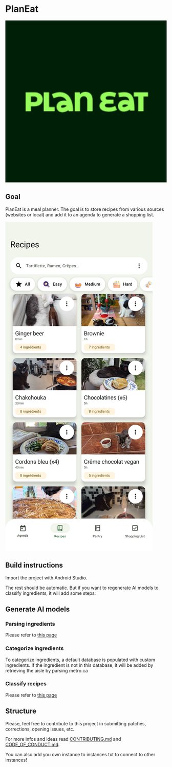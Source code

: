 # PlanEat

![](app/src/main/ic_launcher-playstore.png)

## Goal

PlanEat is a meal planner. The goal is to store recipes from various sources (websites or local) and add it to an agenda to generate a shopping list.

![](screenshots/recipe-page.png)

## Build instructions

Import the project with Android Studio.

The rest should be automatic. But if you want to regenerate AI models to classify ingredients, it will add some steps:

## Generate AI models

### Parsing ingredients

Please refer to [this page](models/ingredients_parser/README.md)

### Categorize ingredients

To categorize ingredients, a default database is populated with custom ingredients.
If the ingredient is not in this database, it will be added by retrieving the aisle by parsing metro.ca

### Classify recipes

Please refer to [this page](models/tag_classifier/README.md)

## Structure

Please, feel free to contribute to this project in submitting patches, corrections, opening issues, etc.

For more infos and ideas read [CONTRIBUTING.md](/CONTRIBUTING.md) and [CODE_OF_CONDUCT.md](/CODE_OF_CONDUCT.md).

You can also add you own instance to instances.txt to connect to other instances!